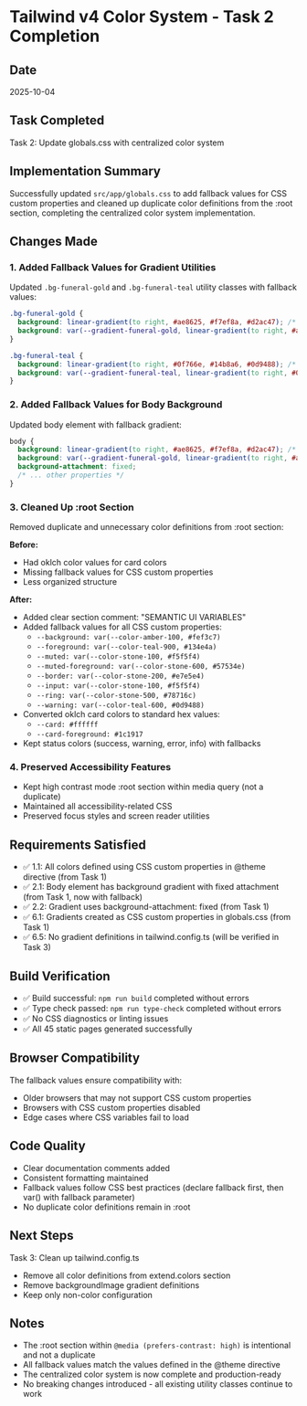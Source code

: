 # Tailwind v4 Color System - Task 2 Completion

## Date
2025-10-04

## Task Completed
Task 2: Update globals.css with centralized color system

## Implementation Summary

Successfully updated `src/app/globals.css` to add fallback values for CSS custom properties and cleaned up duplicate color definitions from the :root section, completing the centralized color system implementation.

## Changes Made

### 1. Added Fallback Values for Gradient Utilities
Updated `.bg-funeral-gold` and `.bg-funeral-teal` utility classes with fallback values:

```css
.bg-funeral-gold {
  background: linear-gradient(to right, #ae8625, #f7ef8a, #d2ac47); /* Fallback */
  background: var(--gradient-funeral-gold, linear-gradient(to right, #ae8625, #f7ef8a, #d2ac47));
}

.bg-funeral-teal {
  background: linear-gradient(to right, #0f766e, #14b8a6, #0d9488); /* Fallback */
  background: var(--gradient-funeral-teal, linear-gradient(to right, #0f766e, #14b8a6, #0d9488));
}
```

### 2. Added Fallback Values for Body Background
Updated body element with fallback gradient:

```css
body {
  background: linear-gradient(to right, #ae8625, #f7ef8a, #d2ac47); /* Fallback */
  background: var(--gradient-funeral-gold, linear-gradient(to right, #ae8625, #f7ef8a, #d2ac47));
  background-attachment: fixed;
  /* ... other properties */
}
```

### 3. Cleaned Up :root Section
Removed duplicate and unnecessary color definitions from :root section:

**Before:**
- Had oklch color values for card colors
- Missing fallback values for CSS custom properties
- Less organized structure

**After:**
- Added clear section comment: "SEMANTIC UI VARIABLES"
- Added fallback values for all CSS custom properties:
  - `--background: var(--color-amber-100, #fef3c7)`
  - `--foreground: var(--color-teal-900, #134e4a)`
  - `--muted: var(--color-stone-100, #f5f5f4)`
  - `--muted-foreground: var(--color-stone-600, #57534e)`
  - `--border: var(--color-stone-200, #e7e5e4)`
  - `--input: var(--color-stone-100, #f5f5f4)`
  - `--ring: var(--color-stone-500, #78716c)`
  - `--warning: var(--color-teal-600, #0d9488)`
- Converted oklch card colors to standard hex values:
  - `--card: #ffffff`
  - `--card-foreground: #1c1917`
- Kept status colors (success, warning, error, info) with fallbacks

### 4. Preserved Accessibility Features
- Kept high contrast mode :root section within media query (not a duplicate)
- Maintained all accessibility-related CSS
- Preserved focus styles and screen reader utilities

## Requirements Satisfied
- ✅ 1.1: All colors defined using CSS custom properties in @theme directive (from Task 1)
- ✅ 2.1: Body element has background gradient with fixed attachment (from Task 1, now with fallback)
- ✅ 2.2: Gradient uses background-attachment: fixed (from Task 1)
- ✅ 6.1: Gradients created as CSS custom properties in globals.css (from Task 1)
- ✅ 6.5: No gradient definitions in tailwind.config.ts (will be verified in Task 3)

## Build Verification
- ✅ Build successful: `npm run build` completed without errors
- ✅ Type check passed: `npm run type-check` completed without errors
- ✅ No CSS diagnostics or linting issues
- ✅ All 45 static pages generated successfully

## Browser Compatibility
The fallback values ensure compatibility with:
- Older browsers that may not support CSS custom properties
- Browsers with CSS custom properties disabled
- Edge cases where CSS variables fail to load

## Code Quality
- Clear documentation comments added
- Consistent formatting maintained
- Fallback values follow CSS best practices (declare fallback first, then var() with fallback parameter)
- No duplicate color definitions remain in :root

## Next Steps
Task 3: Clean up tailwind.config.ts
- Remove all color definitions from extend.colors section
- Remove backgroundImage gradient definitions
- Keep only non-color configuration

## Notes
- The :root section within `@media (prefers-contrast: high)` is intentional and not a duplicate
- All fallback values match the values defined in the @theme directive
- The centralized color system is now complete and production-ready
- No breaking changes introduced - all existing utility classes continue to work
